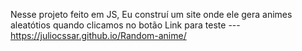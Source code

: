 Nesse projeto feito em JS, Eu construí um site onde ele gera animes aleatótios quando clicamos no botão
Link para teste --- https://juliocssar.github.io/Random-anime/
